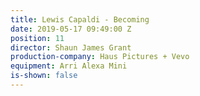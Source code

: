 ```yaml
---
title: Lewis Capaldi - Becoming
date: 2019-05-17 09:49:00 Z
position: 11
director: Shaun James Grant
production-company: Haus Pictures + Vevo
equipment: Arri Alexa Mini
is-shown: false
---
```


